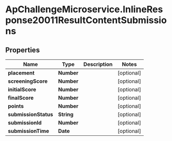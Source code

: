 # ApChallengeMicroservice.InlineResponse20011ResultContentSubmissions

## Properties
Name | Type | Description | Notes
------------ | ------------- | ------------- | -------------
**placement** | **Number** |  | [optional] 
**screeningScore** | **Number** |  | [optional] 
**initialScore** | **Number** |  | [optional] 
**finalScore** | **Number** |  | [optional] 
**points** | **Number** |  | [optional] 
**submissionStatus** | **String** |  | [optional] 
**submissionId** | **Number** |  | [optional] 
**submissionTime** | **Date** |  | [optional] 


